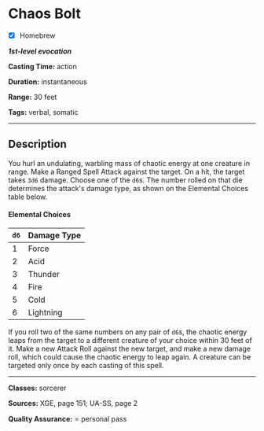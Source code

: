 # Chaos Bolt

- [x] Homebrew

***1st-level evocation***

**Casting Time:** action

**Duration:** instantaneous

**Range:** 30 feet

**Tags:** verbal, somatic

---
## Description
You hurl an undulating, warbling mass of chaotic energy at one creature in range.
Make a Ranged Spell Attack against the target.
On a hit, the target takes `3d6` damage.
Choose one of the `d6`s.
The number rolled on that die determines the attack's damage type, as shown on the Elemental Choices table below.

#### Elemental Choices
| `d6` | Damage Type |
|------|-------------|
| 1    | Force       |
| 2    | Acid        |
| 3    | Thunder     |
| 4    | Fire        |
| 5    | Cold        |
| 6    | Lightning   |

If you roll two of the same numbers on any pair of `d6`s, the chaotic energy leaps from the target to a different creature of your choice within 30 feet of it.
Make a new Attack Roll against the new target, and make a new damage roll, which could cause the chaotic energy to leap again.
A creature can be targeted only once by each casting of this spell.

---

**Classes:** sorcerer

**Sources:** XGE, page 151; UA-SS, page 2

**Quality Assurance:** :star: personal pass
